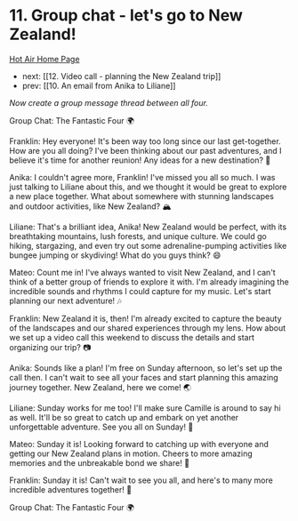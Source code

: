 # 11. Group chat - let's go to New Zealand!

[Hot Air Home Page](https://hotair.peterkaminski.wiki/) 
 
 - next: [[12. Video call - planning the New Zealand trip]] 
 - prev: [[10. An email from Anika to Liliane]]

_Now create a group message thread between all four._

Group Chat: The Fantastic Four 🌍

Franklin: Hey everyone! It's been way too long since our last get-together. How are you all doing? I've been thinking about our past adventures, and I believe it's time for another reunion! Any ideas for a new destination? 🤔

Anika: I couldn't agree more, Franklin! I've missed you all so much. I was just talking to Liliane about this, and we thought it would be great to explore a new place together. What about somewhere with stunning landscapes and outdoor activities, like New Zealand? 🏔️

Liliane: That's a brilliant idea, Anika! New Zealand would be perfect, with its breathtaking mountains, lush forests, and unique culture. We could go hiking, stargazing, and even try out some adrenaline-pumping activities like bungee jumping or skydiving! What do you guys think? 😄

Mateo: Count me in! I've always wanted to visit New Zealand, and I can't think of a better group of friends to explore it with. I'm already imagining the incredible sounds and rhythms I could capture for my music. Let's start planning our next adventure! 🎶

Franklin: New Zealand it is, then! I'm already excited to capture the beauty of the landscapes and our shared experiences through my lens. How about we set up a video call this weekend to discuss the details and start organizing our trip? 📷

Anika: Sounds like a plan! I'm free on Sunday afternoon, so let's set up the call then. I can't wait to see all your faces and start planning this amazing journey together. New Zealand, here we come! 🌏

Liliane: Sunday works for me too! I'll make sure Camille is around to say hi as well. It'll be so great to catch up and embark on yet another unforgettable adventure. See you all on Sunday! 💜

Mateo: Sunday it is! Looking forward to catching up with everyone and getting our New Zealand plans in motion. Cheers to more amazing memories and the unbreakable bond we share! 🥂

Franklin: Sunday it is! Can't wait to see you all, and here's to many more incredible adventures together! 🌟

Group Chat: The Fantastic Four 🌍


